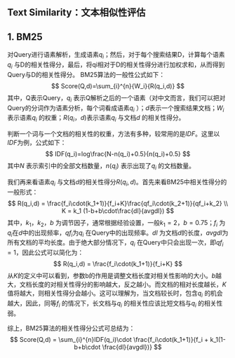 ## Text Similarity：文本相似性评估
## 1. BM25

对Query进行语素解析，生成语素$q_i$；然后，对于每个搜索结果D，计算每个语素 $q_i$ 与D的相关性得分，最后，将qi相对于D的相关性得分进行加权求和，从而得到Query与D的相关性得分。
BM25算法的一般性公式如下：
$$
Score(Q,d)=\sum_{i}^{n}{W_i}{R(q_i,d)}
$$
其中，Q表示Query，$q_i$ 表示Q解析之后的一个语素（对中文而言，我们可以把对Query的分词作为语素分析，每个词看成语素$q_i$ ）；$d$表示一个搜索结果文档；$W_i$表示语素$q_i$ 的权重；$R(q_i，d)$表示语素$q_i$ 与文档$d$ 的相关性得分。

 判断一个词与一个文档的相关性的权重，方法有多种，较常用的是$IDF$。这里以$IDF$为例，公式如下： 
$$
IDF(q_i)=log\frac{N-n(q_i)+0.5}{n(q_i)+0.5}
$$
其中$N$ 表示索引中的全部文档数量，$n(q_i)$ 表示出现了$q_i$ 的文档数量。

 我们再来看语素$q_i$ 与文档$d$的相关性得分$R(q_i,d)$。首先来看BM25中相关性得分的一般形式： 
$$
R(q_i,d) = \frac{f_i\cdot(k_1+1)}{f_i+K}\frac{qf_i\cdot(k_2+1)}{qf_i+k_2} \\
K = k_1 (1-b+b\cdot\frac{dl}{avgdl})
$$
其中，$k_1，k_2，b$ 为调节因子，通常根据经验设置，一般$k_1=2，b=0.75$；$f_i$ 为$q_i$在$d$中的出现频率，$qf_i$为$q_i$ 在Query中的出现频率。$dl$ 为文档$d$的长度，$avgdl$为所有文档的平均长度。由于绝大部分情况下，$q_i$ 在Query中只会出现一次，即$qf_i=1$，因此公式可以简化为：
$$
R(q_i,d) = \frac{f_i\cdot(k_1+1)}{f_i+K}
$$
从$K$的定义中可以看到，参数b的作用是调整文档长度对相关性影响的大小。$b$越大，文档长度的对相关性得分的影响越大，反之越小。而文档的相对长度越长，$K$值将越大，则相关性得分会越小。这可以理解为，当文档较长时，包含$q_i$ 的机会越大，因此，同等$f_i$ 的情况下，长文档与$q_i$ 的相关性应该比短文档与$q_i$ 的相关性弱。

综上，BM25算法的相关性得分公式可总结为： 
$$
Score(Q,d) = \sum_{i}^{n}IDF(q_i)\cdot \frac{f_i\cdot(k_1+1)}{f_i + k_1(1-b+b\cdot \frac{dl}{avgdl})}
$$